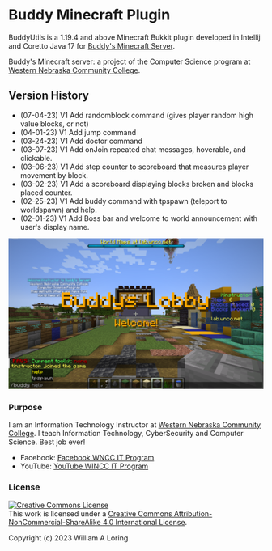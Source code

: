 # Buddy Minecraft Plugin

BuddyUtils is a 1.19.4 and above Minecraft Bukkit plugin developed in Intellij and Coretto Java 17 for [Buddy's Minecraft Server](https://lab.wncc.net).

Buddy's Minecraft server: a project of the Computer Science program at [Western Nebraska Community College](https://www.wncc.edu).

## Version History

- (07-04-23) V1 Add randomblock command (gives player random high value blocks, or not)
- (04-01-23) V1 Add jump command
- (03-24-23) V1 Add doctor command
- (03-07-23) V1 Add onJoin repeated chat messages, hoverable, and clickable.
- (03-06-23) V1 Add step counter to scoreboard that measures player movement by block.
- (03-02-23) V1 Add a scoreboard displaying blocks broken and blocks placed counter.
- (02-25-23) V1 Add buddy command with tpspawn (teleport to worldspawn) and help.
- (02-01-23) V1 Add Boss bar and welcome to world announcement with user's display name.

![Minecraft screenshot of Buddy's Lobby](https://raw.githubusercontent.com/itinstructor/BuddyMinecraftPlugin/master/images/screenshot.png)

### Purpose
I am an Information Technology Instructor at [Western Nebraska Community College](https://www.wncc.edu). I teach Information Technology, CyberSecurity and Computer Science. Best job ever!

- Facebook: [Facebook WNCC IT Program](https://www.facebook.com/wnccitprogram/)
- YouTube: [YouTube WINCC IT Program](https://www.youtube.com/@williamloringitinstructor)

### License
<a rel="license" href="http://creativecommons.org/licenses/by-nc-sa/4.0/"><img alt="Creative Commons License" style="border-width:0" src="https://i.creativecommons.org/l/by-nc-sa/4.0/88x31.png" /></a><br />This work is licensed under a <a rel="license" href="http://creativecommons.org/licenses/by-nc-sa/4.0/">Creative Commons Attribution-NonCommercial-ShareAlike 4.0 International License</a>.

Copyright (c) 2023 William A Loring